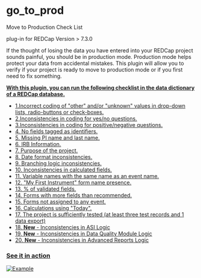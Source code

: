 # go_to_prod


Move to Production Check List

plug-in for REDCap Version > 7.3.0

If the thought of losing the data you have entered into your REDCap project sounds painful, you should be in production mode. Production mode helps protect your data from accidental mistakes. This plugin will allow you to verify if your project is ready to move to production mode or if you first need to fix something.

<strong><u>With this plugin, you can run the following checklist in the data dictionary of a REDCap database.<u/></strong>
<ul>
  <li>1.Incorrect coding of "other" and/or "unknown" values in drop-down lists, radio-buttons or check-boxes.</li>
  <li>2.Inconsistencies in coding for yes/no questions.</li>
  <li>3.Inconsistencies in coding for positive/negative questions. </li>
    <li>4. No fields tagged as identifiers.</li>
    <li>5. Missing PI name and last name.  </li>  
  
  <li>6. IRB Information.  </li> 
<li>7. Purpose of the project. </li> 
       <li>8. Date format inconsistencies. </li> 
        <li>9. Branching logic inconsistencies.  </li> 
         <li>10. Inconsistencies in calculated fields.  </li> 
          <li>11. Variable names with the same name as an event name.  </li> 
           <li>12. "My First Instrument" form name presence.  </li> 
            <li>13. % of validated fields.  </li> 
             <li>14. Forms with more fields than recommended.  </li> 
              <li>15. Forms not assigned to any event.  </li> 
               <li>16. Calculations using "Today".  </li> 
                <li>17. The project is sufficiently tested (at least three test records and 1 data export)  </li> 
                <li>18. <strong>New</strong> - Inconsistencies in ASI Logic  </li> 
                 <li>19. <strong>New</strong> - Inconsistencies in Data Quality Module Logic  </li> 
                <li>20. <strong>New</strong> - Inconsistencies in Advanced Reports Logic  </li> 
</ul>

### See it in action
![Example](/gotoprod.gif?raw=true "Check list Example")
